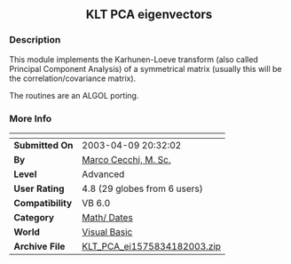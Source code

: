 ﻿<div align="center">

## KLT PCA eigenvectors


</div>

### Description

This module implements the Karhunen-Loeve transform (also called Principal Component Analysis) of a symmetrical matrix (usually this will be the correlation/covariance matrix).

The routines are an ALGOL porting.
 
### More Info
 


<span>             |<span>
---                |---
**Submitted On**   |2003-04-09 20:32:02
**By**             |[Marco Cecchi, M\. Sc\.](https://github.com/Planet-Source-Code/PSCIndex/blob/master/ByAuthor/marco-cecchi-m-sc.md)
**Level**          |Advanced
**User Rating**    |4.8 (29 globes from 6 users)
**Compatibility**  |VB 6\.0
**Category**       |[Math/ Dates](https://github.com/Planet-Source-Code/PSCIndex/blob/master/ByCategory/math-dates__1-37.md)
**World**          |[Visual Basic](https://github.com/Planet-Source-Code/PSCIndex/blob/master/ByWorld/visual-basic.md)
**Archive File**   |[KLT\_PCA\_ei1575834182003\.zip](https://github.com/Planet-Source-Code/marco-cecchi-m-sc-klt-pca-eigenvectors__1-44804/archive/master.zip)








